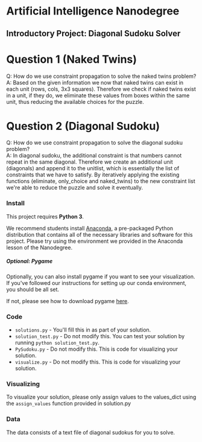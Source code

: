 # Artificial Intelligence Nanodegree
## Introductory Project: Diagonal Sudoku Solver

# Question 1 (Naked Twins)
Q: How do we use constraint propagation to solve the naked twins problem?  
A: Based on the given information we now that naked twins can exist in each unit (rows, cols, 3x3 squares). Therefore we check if naked twins exist in a unit, if they do, we eliminate these values from boxes within the same unit, thus reducing the available choices for the puzzle.

# Question 2 (Diagonal Sudoku)
Q: How do we use constraint propagation to solve the diagonal sudoku problem?  
A: In diagonal sudoku, the additional constraint is that numbers cannot repeat in the same diagonal. Therefore we create an additional unit (diagonals) and append it to the unitlist, which is essentially the list of constraints that we have to satisfy. By iteratively applying the existing functions (eliminate, only_choice and naked_twins) to the new constraint list we're able to reduce the puzzle and solve it eventually.

### Install

This project requires **Python 3**.

We recommend students install [Anaconda](https://www.continuum.io/downloads), a pre-packaged Python distribution that contains all of the necessary libraries and software for this project. 
Please try using the environment we provided in the Anaconda lesson of the Nanodegree.

##### Optional: Pygame

Optionally, you can also install pygame if you want to see your visualization. If you've followed our instructions for setting up our conda environment, you should be all set.

If not, please see how to download pygame [here](http://www.pygame.org/download.shtml).

### Code

* `solutions.py` - You'll fill this in as part of your solution.
* `solution_test.py` - Do not modify this. You can test your solution by running `python solution_test.py`.
* `PySudoku.py` - Do not modify this. This is code for visualizing your solution.
* `visualize.py` - Do not modify this. This is code for visualizing your solution.

### Visualizing

To visualize your solution, please only assign values to the values_dict using the ```assign_values``` function provided in solution.py

### Data

The data consists of a text file of diagonal sudokus for you to solve.